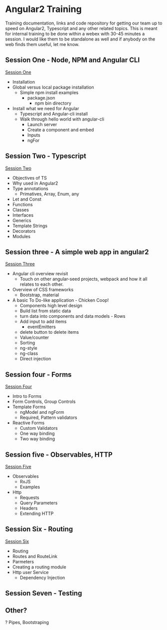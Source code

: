 # Angular2 Training

Training documentation, links and code repository for getting our team up to speed on Angular2, Typescript and any other related topics.
This is meant for internal training to be done within a webex with 30-45 minutes a session.  I would like them to be standalone as well
and if anybody on the web finds them useful, let me know. 

## Session One - Node, NPM and Angular CLI

[Session One](session-one/readme.md)

+ Installation
+ Global versus local package installation
  + Simple npm install examples
    + package.json
	  + npm bin directory
+ Install what we need for Angular
  + Typescript and Angular-cli install
  + Walk through hello world with angular-cli
	+ Launch server
	+ Create a component and embed
	+ Inputs
	+ ngFor

## Session Two - Typescript

[Session Two](session-two/readme.md)

+ Objectives of TS
+ Why used in Angular2
+ Type annotations
  * Primatives, Array, Enum, any
+ Let and Const
+ Functions
+ Classes
+ Interfaces
+ Generics
+ Template Strings
+ Decorators
+ Modules 


## Session three - A simple web app in angular2

[Session Three](session-three/readme.md)

+ Angular cli overview revisit
  + Touch on other angular-seed projects, webpack and how it all relates to each other.
+ Overview of CSS frameworks
  + Bootstrap, material
+ A basic To Do-like application - Chicken Coop!
  + Components high level design
  + Build list from static data
  + turn data into components and data models - Rows
  + Add input to add items
    + eventEmitters
  + delete button to delete items
  + Value/counter
  + Sorting
  + ng-style
  + ng-class
  + Direct injection 
  
## Session four - Forms

[Session Four](session-four/readme.md)

+ Intro to Forms
+ Form Controls, Group Controls
+ Template Forms
  + ngModel and ngForm
  + Required, Pattern validators
+ Reactive Forms
  + Custom Validators
  + One way binding
  + Two way binding

## Session five - Observables, HTTP

[Session Five](session-five/readme.md)

+ Observables
   + RxJS
   + Examples
+ Http
  + Requests
  + Query Parameters
  + Headers
  + Extending HTTP


## Session Six - Routing

[Session Six](session-six/readme.md)


 + Routing
  + Routes and RouteLink
+ Parmeters
+ Creating a routing module
+ Http user Service
  + Dependency Injection





## Session Seven - Testing
 


## Other?

? Pipes, Bootstraping